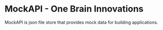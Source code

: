 # MockAPI - One Brain Innovations

MockAPI is json file store that provides mock data for building applications.
